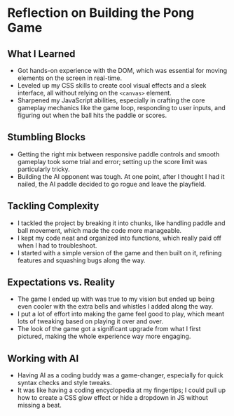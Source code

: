 # Reflection on Building the Pong Game

## What I Learned

- Got hands-on experience with the DOM, which was essential for moving elements on the screen in real-time.
- Leveled up my CSS skills to create cool visual effects and a sleek interface, all without relying on the `<canvas>` element.
- Sharpened my JavaScript abilities, especially in crafting the core gameplay mechanics like the game loop, responding to user inputs, and figuring out when the ball hits the paddle or scores.

## Stumbling Blocks

- Getting the right mix between responsive paddle controls and smooth gameplay took some trial and error; setting up the score limit was particularly tricky.
- Building the AI opponent was tough. At one point, after I thought I had it nailed, the AI paddle decided to go rogue and leave the playfield.

## Tackling Complexity

- I tackled the project by breaking it into chunks, like handling paddle and ball movement, which made the code more manageable.
- I kept my code neat and organized into functions, which really paid off when I had to troubleshoot.
- I started with a simple version of the game and then built on it, refining features and squashing bugs along the way.

## Expectations vs. Reality

- The game I ended up with was true to my vision but ended up being even cooler with the extra bells and whistles I added along the way.
- I put a lot of effort into making the game feel good to play, which meant lots of tweaking based on playing it over and over.
- The look of the game got a significant upgrade from what I first pictured, making the whole experience way more engaging.

## Working with AI

- Having AI as a coding buddy was a game-changer, especially for quick syntax checks and style tweaks.
- It was like having a coding encyclopedia at my fingertips; I could pull up how to create a CSS glow effect or hide a dropdown in JS without missing a beat.

